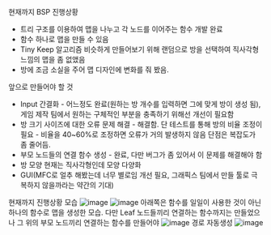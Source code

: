현재까지 BSP 진행상황
 - 트리 구조를 이용하여 맵을 나누고 각 노드를 이어주는 함수 개발 완료
 - 함수 하나로 맵을 만들 수 있음
 - Tiny Keep 알고리즘 비슷하게 만들어보기 위해 랜덤으로 방을 선택하여 직사각형 느낌의 맵을 좀 없앴음
 - 방에 조금 소실을 주어 맵 디자인에 변화를 줘 봤음.

앞으로 만들어야 할 것
 - Input 간결화 - 어느정도 완료(원하는 방 개수를 입력하면 그에 맞게 방이 생성 됨), 게임 제작 팀에서 원하는 구체적인 부분을 충족하기 위해선 개선이 필요함
 - 방 크기 사이즈에 대한 오류 문제 해결 - 해결함. 단 테스트를 통해 방의 비율 조정이 필요 - 비율을 40~60%로 조정하면 오류가 거의 발생하지 않음 단점은 복잡도가 좀 줄어듬.
 - 부모 노드들의 연결 함수 생성 - 완료, 다만 버그가 좀 있어서 이 문제를 해결해야 함
 - 방 모양 현재는 직사각형인데 모양 다양화
 - GUI(MFC로 얼추 해봤는데 너무 별로임 개선 필요, 그래픽스 팀에서 만들 툴로 극복하지 않을까라는 약간의 기대)

현재까지 진행상황 모습
![image](https://user-images.githubusercontent.com/37788658/127624893-4ac5cb9c-6b1c-444b-bdb8-6f7548ffe5fc.png)
![image](https://user-images.githubusercontent.com/37788658/129198350-5e2e41a5-61eb-4100-bbbb-5af4a8c5105b.png)
아래쪽은 함수를 일일이 사용한 것이 아닌 하나의 함수로 맵을 생성한 모습. 다만 Leaf 노드들끼리 연결하는 함수까지는 만들었으나 그 위의 부모 노드끼리 연결하는 함수를 만들어야 
![image](https://user-images.githubusercontent.com/37788658/129476793-b6ce72d1-c1c2-4244-bba3-edf879ab343c.png)
경로 자동생성
![image](https://user-images.githubusercontent.com/37788658/130612650-a29ef8e6-3b08-40bb-876f-5d602a8e9eef.png)
